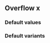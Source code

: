 ## Overflow x


<!-- <values.overflowX> -->
### Default values

<!-- </values.overflowX> -->

<!-- <variants.overflowX> -->
### Default variants

<!-- </variants.overflowX> -->
